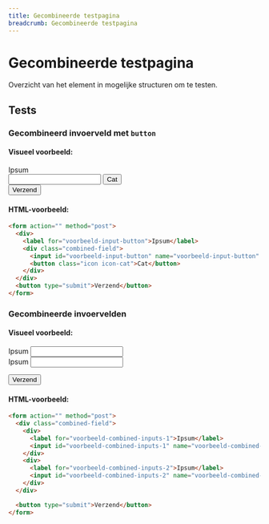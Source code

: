 ```yaml
---
title: Gecombineerde testpagina
breadcrumb: Gecombineerde testpagina
---
```


<h1 id="introduction">Gecombineerde testpagina</h1>

Overzicht van het element in mogelijke structuren om te testen.

<h2 id="tests">Tests</h2>

### Gecombineerd invoerveld met `button`

#### Visueel voorbeeld:

<form action="" method="post">
  <div>
    <label for="voorbeeld-input-button">Ipsum</label>
    <div class="combined-field">
      <input id="voorbeeld-input-button" name="voorbeeld-input-button" type="text" />
      <button class="icon icon-cat">Cat</button>
    </div>
  </div>
  <button type="submit">Verzend</button>
</form>

#### HTML-voorbeeld:

```html
<form action="" method="post">
  <div>
    <label for="voorbeeld-input-button">Ipsum</label>
    <div class="combined-field">
      <input id="voorbeeld-input-button" name="voorbeeld-input-button" type="text" />
      <button class="icon icon-cat">Cat</button>
    </div>
  </div>
  <button type="submit">Verzend</button>
</form>
```

### Gecombineerde invoervelden

#### Visueel voorbeeld:

<form action="" method="post">
  <div class="combined-field">
    <div>
      <label for="voorbeeld-combined-inputs-1">Ipsum</label>
      <input
        id="voorbeeld-combined-inputs-1"
        name="voorbeeld-combined-inputs-1"
        type="text"
      />
    </div>
    <div>
      <label for="voorbeeld-combined-inputs-2">Ipsum</label>
      <input
        id="voorbeeld-combined-inputs-2"
        name="voorbeeld-combined-inputs-2"
        type="text"
      />
    </div>
  </div>

<button type="submit">Verzend</button>

</form>

#### HTML-voorbeeld:

```html
<form action="" method="post">
  <div class="combined-field">
    <div>
      <label for="voorbeeld-combined-inputs-1">Ipsum</label>
      <input id="voorbeeld-combined-inputs-1" name="voorbeeld-combined-inputs-1" type="text" />
    </div>
    <div>
      <label for="voorbeeld-combined-inputs-2">Ipsum</label>
      <input id="voorbeeld-combined-inputs-2" name="voorbeeld-combined-inputs-2" type="text" />
    </div>
  </div>

  <button type="submit">Verzend</button>
</form>
```
